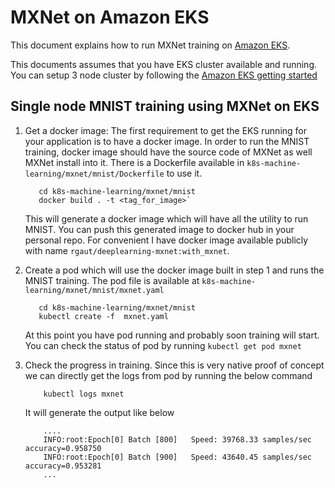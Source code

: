 # MXNet on Amazon EKS 

This document explains how to run MXNet training on [Amazon EKS](https://aws.amazon.com/eks/).

This documents assumes that you have EKS cluster available and running. You can setup 3 node cluster by following the [Amazon EKS getting started](https://docs.aws.amazon.com/eks/latest/userguide/getting-started.html)

## Single node MNIST training using MXNet on EKS
1. Get a docker image: The first requirement to get the EKS running for your application is to have a docker image. In order to run the MNIST training, docker image should have the source code of MXNet as well MXNet install into it. There is a Dockerfile available in `k8s-machine-learning/mxnet/mnist/Dockerfile` to use it.

   ```
      cd k8s-machine-learning/mxnet/mnist
      docker build . -t <tag_for_image>`
   ```

   This will generate a docker image which will have all the utility to run MNIST. You can push this generated image to docker hub in your personal repo. For convenient I have docker image available publicly with name `rgaut/deeplearning-mxnet:with_mxnet`.

2. Create a pod which will use the docker image built in step 1 and runs the MNIST training. The pod file is available at `k8s-machine-learning/mxnet/mnist/mxnet.yaml`

   ```
      cd k8s-machine-learning/mxnet/mnist
      kubectl create -f  mxnet.yaml
   ```

   At this point you have pod running and probably soon training will start. You can check the status of pod by running `kubectl get pod mxnet` 

3. Check the progress in training. Since this is very native proof of concept we can directly get the logs from pod by running the below command 

   ```
       kubectl logs mxnet
   ``` 
   It will generate the output like below

   ```
       ....
       INFO:root:Epoch[0] Batch [800]	Speed: 39768.33 samples/sec	accuracy=0.958750
       INFO:root:Epoch[0] Batch [900]	Speed: 43640.45 samples/sec	accuracy=0.953281
       ...
   ```
